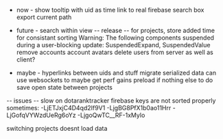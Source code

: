 - now -
show tooltip with uid as time
link to real firebase
search box
export current path


- future -
search within view
-- release --
for projects, store added time for consistant sorting
Warning: The following components suspended during a user-blocking update: SuspendedExpand, SuspendedValue
remove accounts
account avatars
delete users from server as well as client?

- maybe -
hyperlinks between uids and stuff
migrate serialized data
can use websockets to maybe get perf gains
preload if nothing else to do
save open state between projects

-- issues --
slow on dotaranktracker
firebase keys are not sorted properly sometimes:
-LjETJxjC4D4qd2If9V1
-LjgBG8PfX1b0ao11Hrr
-LjGofqVYWzdUeRg6oYz
-LjgoQwTC__RF-1xMylo

switching projects doesnt load data
